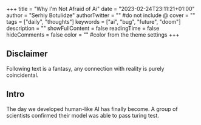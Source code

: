 +++
title = "Why I'm Not Afraid of Ai"
date = "2023-02-24T23:11:21+01:00"
author = "Serhiy Botulidze"
authorTwitter = "" #do not include @
cover = ""
tags = ["daily", "thoughts"]
keywords = ["ai", "bug", "future", "doom"]
description = ""
showFullContent = false
readingTime = false
hideComments = false
color = "" #color from the theme settings
+++

## Disclaimer

Following text is a fantasy, any connection with reality is purely coincidental.

## Intro

The day we developed human-like AI has finally become.
A group of scientists confirmed their model was able to pass turing test.